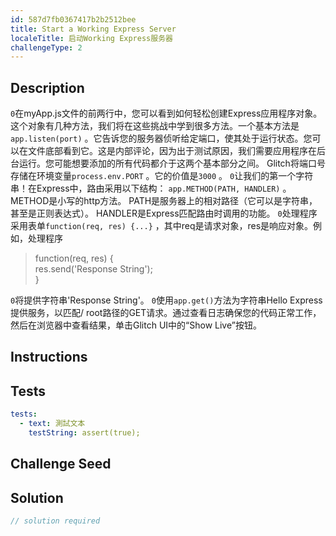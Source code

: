 ```yaml
---
id: 587d7fb0367417b2b2512bee
title: Start a Working Express Server
localeTitle: 启动Working Express服务器
challengeType: 2
---
```


## Description
<section id='description'> <code>0</code>在myApp.js文件的前两行中，您可以看到如何轻松创建Express应用程序对象。这个对象有几种方法，我们将在这些挑战中学到很多方法。一个基本方法是<code>app.listen(port)</code> 。它告诉您的服务器侦听给定端口，使其处于运行状态。您可以在文件底部看到它。这是内部评论，因为出于测试原因，我们需要应用程序在后台运行。您可能想要添加的所有代码都介于这两个基本部分之间。 Glitch将端口号存储在环境变量<code>process.env.PORT</code> 。它的价值是<code>3000</code> 。 <code>0</code>让我们的第一个字符串！在Express中，路由采用以下结构： <code>app.METHOD(PATH, HANDLER)</code> 。 METHOD是小写的http方法。 PATH是服务器上的相对路径（它可以是字符串，甚至是正则表达式）。 HANDLER是Express匹配路由时调用的功能。 <code>0</code>处理程序采用表单<code>function(req, res) {...}</code> ，其中req是请求对象，res是响应对象。例如，处理程序
<blockquote>function(req, res) {<br> res.send('Response String');<br>}</blockquote> <code>0</code>将提供字符串'Response String'。 <code>0</code>使用<code>app.get()</code>方法为字符串Hello Express提供服务，以匹配/ root路径的GET请求。通过查看日志确保您的代码正常工作，然后在浏览器中查看结果，单击Glitch UI中的“Show Live”按钮。 
</section>

## Instructions
<section id='instructions'> 

</section>

## Tests
<section id='tests'>

```yml
tests:
  - text: 測試文本
    testString: assert(true);

```

</section>

## Challenge Seed
<section id='challengeSeed'>

</section>

## Solution
<section id='solution'>

```js
// solution required
```
</section>
